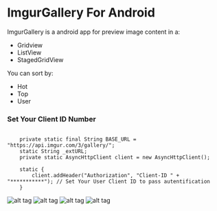 # ImgurGallery For Android

ImgurGallery is a android app for preview image content in a:

  - Gridview
  - ListView
  - StagedGridView
  
You can sort by:
  
  - Hot
  - Top
  - User

 ### Set Your Client ID Number
  
```
       
    private static final String BASE_URL = "https://api.imgur.com/3/gallery/";
    static String _extURL;
    private static AsyncHttpClient client = new AsyncHttpClient();

    static {
        client.addHeader("Authorization", "Client-ID " + "***********"); // Set Your User Client ID to pass autentification
    }
```
  
  ![alt tag](http://res.cloudinary.com/dstpgxcdm/image/upload/c_scale,w_259/v1464112509/Screenshot_2016-05-17-16-10-37_jjsztl.png)
  ![alt tag](http://res.cloudinary.com/dstpgxcdm/image/upload/c_scale,w_259/v1464112697/Screenshot_2016-05-17-16-10-48_q35au1.png)
  ![alt tag](http://res.cloudinary.com/dstpgxcdm/image/upload/c_scale,w_259/v1464112806/Screenshot_2016-05-17-16-11-01_jokac6.png)
  ![alt tag](http://res.cloudinary.com/dstpgxcdm/image/upload/c_scale,w_259/v1464112889/Screenshot_2016-05-17-16-11-18_inbk10.png)
  

